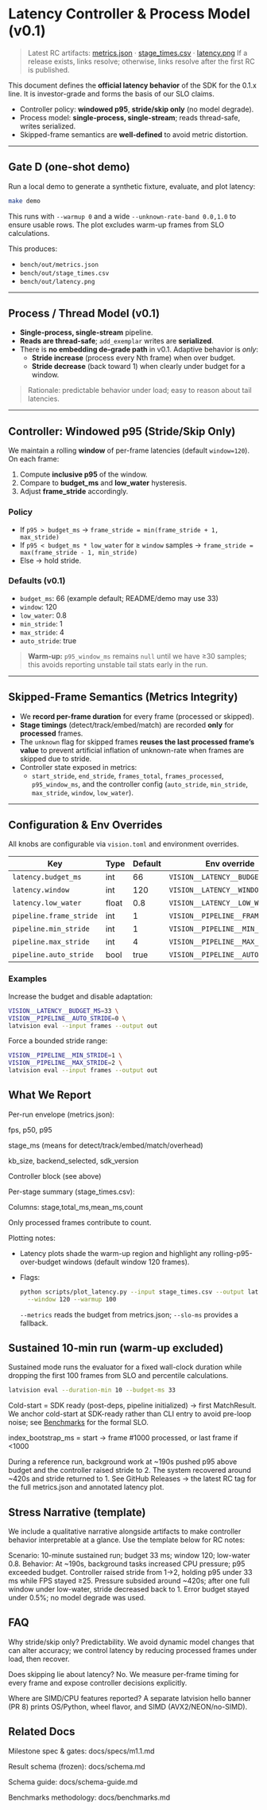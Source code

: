 # Latency Controller & Process Model (v0.1)

> Latest RC artifacts: [metrics.json](https://github.com/latvision/vision/releases/latest/download/metrics.json) · [stage_times.csv](https://github.com/latvision/vision/releases/latest/download/stage_times.csv) · [latency.png](https://github.com/latvision/vision/releases/latest/download/latency.png)
> If a release exists, links resolve; otherwise, links resolve after the first RC is published.

This document defines the **official latency behavior** of the SDK for the
0.1.x line. It is investor-grade and forms the basis of our SLO claims.

- Controller policy: **windowed p95**, **stride/skip only** (no model degrade).
- Process model: **single-process, single-stream**; reads thread-safe, writes serialized.
- Skipped-frame semantics are **well-defined** to avoid metric distortion.

---

## Gate D (one-shot demo)

Run a local demo to generate a synthetic fixture, evaluate, and plot latency:

```bash
make demo
```

This runs with `--warmup 0` and a wide `--unknown-rate-band 0.0,1.0` to ensure usable rows. The plot excludes warm-up frames from SLO calculations.

This produces:

- `bench/out/metrics.json`
- `bench/out/stage_times.csv`
- `bench/out/latency.png`

---

## Process / Thread Model (v0.1)

- **Single-process, single-stream** pipeline.
- **Reads are thread-safe**; `add_exemplar` writes are **serialized**.
- There is **no embedding de-grade path** in v0.1. Adaptive behavior is *only*:
  - **Stride increase** (process every Nth frame) when over budget.
  - **Stride decrease** (back toward 1) when clearly under budget for a window.

> Rationale: predictable behavior under load; easy to reason about tail latencies.

---

## Controller: Windowed p95 (Stride/Skip Only)

We maintain a rolling **window** of per-frame latencies (default `window=120`).
On each frame:

1. Compute **inclusive p95** of the window.
2. Compare to **budget_ms** and **low_water** hysteresis.
3. Adjust **frame_stride** accordingly.

### Policy

- If `p95 > budget_ms` → `frame_stride = min(frame_stride + 1, max_stride)`
- If `p95 < budget_ms * low_water` for ≥ `window` samples
  → `frame_stride = max(frame_stride - 1, min_stride)`
- Else → hold stride.

### Defaults (v0.1)

- `budget_ms`: 66 (example default; README/demo may use 33)
- `window`: 120
- `low_water`: 0.8
- `min_stride`: 1
- `max_stride`: 4
- `auto_stride`: true

> **Warm-up:** `p95_window_ms` remains `null` until we have ≥30 samples; this avoids
> reporting unstable tail stats early in the run.

---

## Skipped-Frame Semantics (Metrics Integrity)

- We **record per-frame duration** for every frame (processed or skipped).
- **Stage timings** (detect/track/embed/match) are recorded **only** for **processed** frames.
- The `unknown` flag for skipped frames **reuses the last processed frame’s value** to prevent
  artificial inflation of unknown-rate when frames are skipped due to stride.
- Controller state exposed in metrics:
  - `start_stride`, `end_stride`, `frames_total`, `frames_processed`, `p95_window_ms`,
    and the controller config (`auto_stride`, `min_stride`, `max_stride`, `window`, `low_water`).

---

## Configuration & Env Overrides

All knobs are configurable via `vision.toml` and environment overrides.

| Key                                   | Type    | Default | Env override                           |
|--------------------------------------|---------|---------|----------------------------------------|
| `latency.budget_ms`                  | int     | 66      | `VISION__LATENCY__BUDGET_MS`           |
| `latency.window`                     | int     | 120     | `VISION__LATENCY__WINDOW`              |
| `latency.low_water`                  | float   | 0.8     | `VISION__LATENCY__LOW_WATER`           |
| `pipeline.frame_stride`              | int     | 1       | `VISION__PIPELINE__FRAME_STRIDE`       |
| `pipeline.min_stride`                | int     | 1       | `VISION__PIPELINE__MIN_STRIDE`         |
| `pipeline.max_stride`                | int     | 4       | `VISION__PIPELINE__MAX_STRIDE`         |
| `pipeline.auto_stride`               | bool    | true    | `VISION__PIPELINE__AUTO_STRIDE`        |

### Examples

Increase the budget and disable adaptation:

```bash
VISION__LATENCY__BUDGET_MS=33 \
VISION__PIPELINE__AUTO_STRIDE=0 \
latvision eval --input frames --output out
```

Force a bounded stride range:

```bash
VISION__PIPELINE__MIN_STRIDE=1 \
VISION__PIPELINE__MAX_STRIDE=2 \
latvision eval --input frames --output out
```

## What We Report

Per-run envelope (metrics.json):

fps, p50, p95

stage_ms (means for detect/track/embed/match/overhead)

kb_size, backend_selected, sdk_version

Controller block (see above)

Per-stage summary (stage_times.csv):

Columns: stage,total_ms,mean_ms,count

Only processed frames contribute to count.

Plotting notes:

- Latency plots shade the warm-up region and highlight any rolling-p95-over-budget windows (default window 120 frames).
- Flags:

  ```bash
  python scripts/plot_latency.py --input stage_times.csv --output latency.png \
    --window 120 --warmup 100
  ```

  `--metrics` reads the budget from metrics.json; `--slo-ms` provides a fallback.

## Sustained 10-min run (warm-up excluded)

Sustained mode runs the evaluator for a fixed wall-clock duration while
dropping the first 100 frames from SLO and percentile calculations.

```bash
latvision eval --duration-min 10 --budget-ms 33
```

Cold-start = SDK ready (post-deps, pipeline initialized) → first MatchResult.
We anchor cold-start at SDK-ready rather than CLI entry to avoid pre-loop noise;
see [Benchmarks](benchmarks.md#cold-start-definition) for the formal SLO.

index_bootstrap_ms = start → frame #1000 processed, or last frame if <1000

During a reference run, background work at ~190s pushed p95 above budget and
the controller raised stride to 2. The system recovered around ~420s and
stride returned to 1. See GitHub Releases → the latest RC tag for the full metrics.json and annotated latency plot.

## Stress Narrative (template)

We include a qualitative narrative alongside artifacts to make controller behavior
interpretable at a glance. Use the template below for RC notes:

Scenario: 10-minute sustained run; budget 33 ms; window 120; low-water 0.8.
Behavior: At ~190s, background tasks increased CPU pressure; p95 exceeded budget.
Controller raised stride from 1→2, holding p95 under 33 ms while FPS stayed ≥25.
Pressure subsided around ~420s; after one full window under low-water, stride decreased
back to 1. Error budget stayed under 0.5%; no model degrade was used.

## FAQ

Why stride/skip only?
Predictability. We avoid dynamic model changes that can alter accuracy; we control latency
by reducing processed frames under load, then recover.

Does skipping lie about latency?
No. We measure per-frame timing for every frame and expose controller decisions explicitly.

Where are SIMD/CPU features reported?
A separate latvision hello banner (PR 8) prints OS/Python, wheel flavor, and SIMD (AVX2/NEON/no-SIMD).

## Related Docs

Milestone spec & gates: docs/specs/m1.1.md

Result schema (frozen): docs/schema.md

Schema guide: docs/schema-guide.md

Benchmarks methodology: docs/benchmarks.md
